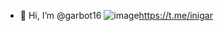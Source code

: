 - 👋 Hi, I’m @garbot16
![image](https://user-images.githubusercontent.com/85807072/152669977-52be4ac6-4f42-4308-afa2-d0443b1d7530.png)https://t.me/inigar

